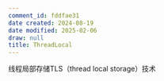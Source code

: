 ```yaml
---
comment_id: fddfae31
date created: 2024-08-19
date modified: 2025-02-06
draw: null
title: ThreadLocal
---
```

线程局部存储TLS（thread local storage）技术
